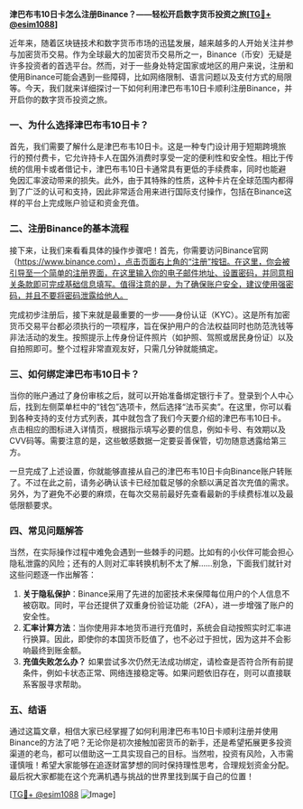 **津巴布韦10日卡怎么注册Binance？——轻松开启数字货币投资之旅[[TG💪+ @esim1088](https://t.me/s/esim1088)]**

近年来，随着区块链技术和数字货币市场的迅猛发展，越来越多的人开始关注并参与加密货币交易。作为全球最大的加密货币交易所之一，Binance（币安）无疑是许多投资者的首选平台。然而，对于一些身处特定国家或地区的用户来说，注册和使用Binance可能会遇到一些障碍，比如网络限制、语言问题以及支付方式的局限等。今天，我们就来详细探讨一下如何利用津巴布韦10日卡顺利注册Binance，并开启你的数字货币投资之旅。

### 一、为什么选择津巴布韦10日卡？

首先，我们需要了解什么是津巴布韦10日卡。这是一种专门设计用于短期跨境旅行的预付费卡，它允许持卡人在国外消费时享受一定的便利性和安全性。相比于传统的信用卡或者借记卡，津巴布韦10日卡通常具有更低的手续费率，同时也能避免因汇率波动带来的损失。此外，由于其特殊的性质，这种卡片在全球范围内都得到了广泛的认可和支持，因此非常适合用来进行国际支付操作，包括在Binance这样的平台上完成账户验证和资金充值。

### 二、注册Binance的基本流程

接下来，让我们来看看具体的操作步骤吧！首先，你需要访问Binance官网（https://www.binance.com），点击页面右上角的“注册”按钮。在这里，你会被引导至一个简单的注册界面，在这里输入你的电子邮件地址、设置密码，并同意相关条款即可完成基础信息填写。值得注意的是，为了确保账户安全，建议使用强密码，并且不要将密码泄露给他人。

完成初步注册后，接下来就是最重要的一步——身份认证（KYC）。这是所有加密货币交易平台都必须执行的一项程序，旨在保护用户的合法权益同时也防范洗钱等非法活动的发生。按照提示上传身份证件照片（如护照、驾照或居民身份证）以及自拍照即可。整个过程非常直观友好，只需几分钟就能搞定。

### 三、如何绑定津巴布韦10日卡？

当你的账户通过了身份审核之后，就可以开始准备绑定银行卡了。登录到个人中心后，找到左侧菜单栏中的“钱包”选项卡，然后选择“法币买卖”。在这里，你可以看到各种支持的支付方式列表，其中就包含了我们今天要介绍的津巴布韦10日卡。点击相应的图标进入详情页，根据指示填写必要的信息，例如卡号、有效期以及CVV码等。需要注意的是，这些敏感数据一定要妥善保管，切勿随意透露给第三方。

一旦完成了上述设置，你就能够直接从自己的津巴布韦10日卡向Binance账户转账了。不过在此之前，请务必确认该卡已经加载足够的余额以满足首次充值的需求。另外，为了避免不必要的麻烦，在每次交易前最好先查看最新的手续费标准以及最低限额要求。

### 四、常见问题解答

当然，在实际操作过程中难免会遇到一些棘手的问题。比如有的小伙伴可能会担心隐私泄露的风险；还有的人则对汇率转换机制不太了解……别急，下面我们就针对这些问题逐一作出解答：

1. **关于隐私保护**：Binance采用了先进的加密技术来保障每位用户的个人信息不被窃取。同时，平台还提供了双重身份验证功能（2FA），进一步增强了账户的安全性。
2. **汇率计算方法**：当你使用非本地货币进行充值时，系统会自动按照实时汇率进行换算。因此，即使你的本国货币贬值了，也不必过于担忧，因为这并不会影响最终到账金额。
3. **充值失败怎么办？** 如果尝试多次仍然无法成功绑定，请检查是否符合所有前提条件，例如卡状态正常、网络连接稳定等。如果问题依旧存在，则可以直接联系客服寻求帮助。

### 五、结语

通过这篇文章，相信大家已经掌握了如何利用津巴布韦10日卡顺利注册并使用Binance的方法了吧？无论你是初次接触加密货币的新手，还是希望拓展更多投资渠道的老鸟，都可以借助这一工具实现自己的目标。当然啦，投资有风险，入市需谨慎哦！希望大家能够在追逐财富梦想的同时保持理性思考，合理规划资金分配。最后祝大家都能在这个充满机遇与挑战的世界里找到属于自己的位置！

[[TG💪+ @esim1088](https://t.me/s/esim1088) ![Image](https://i.postimg.cc/4NQfJmqS/Snipaste-2025-05-13-00-14-12.png)]